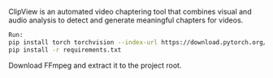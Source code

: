 ClipView is an automated video chaptering tool that combines visual and audio analysis to detect and generate meaningful chapters for videos.

```sh
Run:
pip install torch torchvision --index-url https://download.pytorch.org/whl/cu121
pip install -r requirements.txt
```
Download FFmpeg and extract it to the project root.
